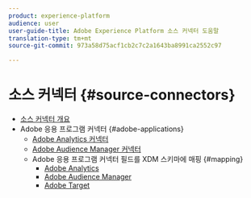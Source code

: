 ```yaml
---
product: experience-platform
audience: user
user-guide-title: Adobe Experience Platform 소스 커넥터 도움말
translation-type: tm+mt
source-git-commit: 973a58d75acf1cb2c7c2a1643ba8991ca2552c97

---
```



# 소스 커넥터 {#source-connectors}

- [소스 커넥터 개요](home.md)
- Adobe 응용 프로그램 커넥터 {#adobe-applications}
   - [Adobe Analytics 커넥터](ui/adobe-applications/analytics.md)
   - [Adobe Audience Manager 커넥터](ui/adobe-applications/audience-manager.md)
   - Adobe 응용 프로그램 커넥터 필드를 XDM 스키마에 매핑 {#mapping}
      - [Adobe Analytics](ui/adobe-applications/analytics-mapping.md)
      - [Adobe Audience Manager](ui/adobe-applications/audience-manager-mapping.md)
      - [Adobe Target](ui/adobe-applications/target-mapping.md)